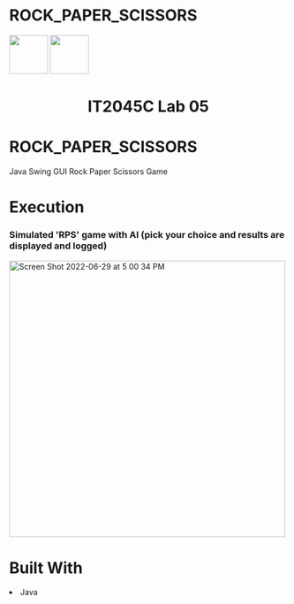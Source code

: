 # ROCK_PAPER_SCISSORS
<img width="70px" height="70px" src="https://user-images.githubusercontent.com/94927484/176516844-ef80e3b5-849b-41d0-a824-b736f8c75f6a.png#gh-light-mode-only">
<img width="70px" height="70px" src="https://user-images.githubusercontent.com/94927484/176516906-9ca35143-bb5b-41b1-9001-1ec77d5f065a.png#gh-dark-mode-only">

<h1 align="center">IT2045C Lab 05</h1>
<h1>ROCK_PAPER_SCISSORS</h1>
<p>Java Swing GUI Rock Paper Scissors Game</p>

<h1>Execution</h1>

<h3>Simulated 'RPS' game with AI (pick your choice and results are displayed and logged)</h3>
<img width="500" alt="Screen Shot 2022-06-29 at 5 00 34 PM" src="https://user-images.githubusercontent.com/94927484/176544592-6e82504c-7909-4a6e-8bdf-8cf1ce6afe4e.png">

<h1>Built With</h1>
<li>Java</li>
